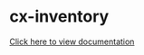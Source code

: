 # cx-inventory

[Click here to view documentation](https://github.com/CodeXive/cx-inventory-docs/wiki/Documentation)
